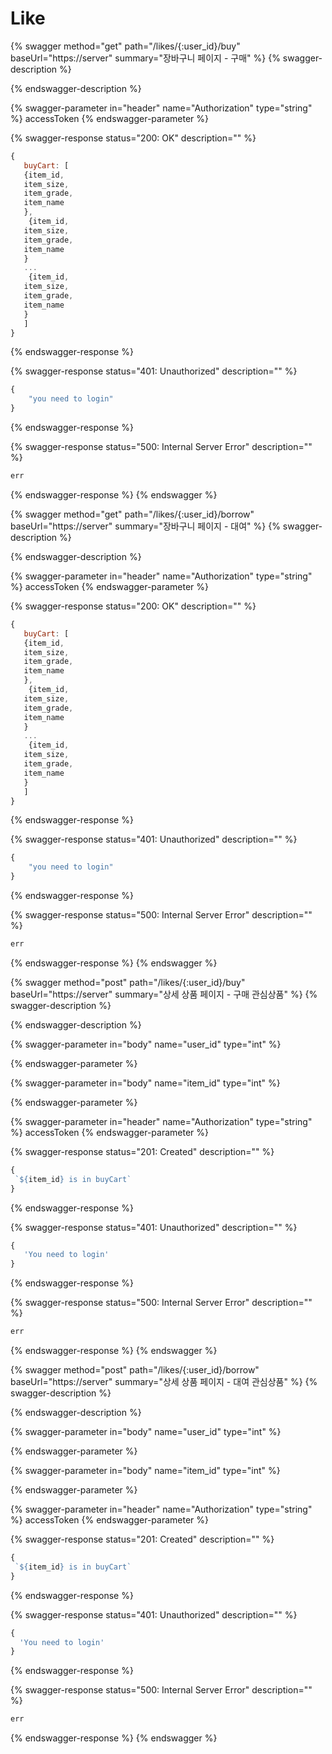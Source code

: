 # Like

{% swagger method="get" path="/likes/{:user_id}/buy" baseUrl="https://server" summary="장바구니 페이지 - 구매" %}
{% swagger-description %}

{% endswagger-description %}

{% swagger-parameter in="header" name="Authorization" type="string" %}
accessToken
{% endswagger-parameter %}

{% swagger-response status="200: OK" description="" %}
```javascript
{
   buyCart: [
   {item_id, 
   item_size, 
   item_grade, 
   item_name
   }, 
    {item_id, 
   item_size, 
   item_grade, 
   item_name
   }
   ...
    {item_id, 
   item_size, 
   item_grade, 
   item_name
   }
   ]
}
```
{% endswagger-response %}

{% swagger-response status="401: Unauthorized" description="" %}
```javascript
{
    "you need to login"
}
```
{% endswagger-response %}

{% swagger-response status="500: Internal Server Error" description="" %}
```javascript
err
```
{% endswagger-response %}
{% endswagger %}

{% swagger method="get" path="/likes/{:user_id}/borrow" baseUrl="https://server" summary="장바구니 페이지 - 대여" %}
{% swagger-description %}

{% endswagger-description %}

{% swagger-parameter in="header" name="Authorization" type="string" %}
accessToken
{% endswagger-parameter %}

{% swagger-response status="200: OK" description="" %}
```javascript
{
   buyCart: [
   {item_id, 
   item_size, 
   item_grade, 
   item_name
   }, 
    {item_id, 
   item_size, 
   item_grade, 
   item_name
   }
   ...
    {item_id, 
   item_size, 
   item_grade, 
   item_name
   }
   ]
}
```
{% endswagger-response %}

{% swagger-response status="401: Unauthorized" description="" %}
```javascript
{
    "you need to login"
}
```
{% endswagger-response %}

{% swagger-response status="500: Internal Server Error" description="" %}
```javascript
err
```
{% endswagger-response %}
{% endswagger %}

{% swagger method="post" path="/likes/{:user_id}/buy" baseUrl="https://server" summary="상세 상품 페이지 - 구매 관심상품" %}
{% swagger-description %}

{% endswagger-description %}

{% swagger-parameter in="body" name="user_id" type="int" %}

{% endswagger-parameter %}

{% swagger-parameter in="body" name="item_id" type="int" %}

{% endswagger-parameter %}

{% swagger-parameter in="header" name="Authorization" type="string" %}
accessToken
{% endswagger-parameter %}

{% swagger-response status="201: Created" description="" %}
```javascript
{
 `${item_id} is in buyCart`
}
```
{% endswagger-response %}

{% swagger-response status="401: Unauthorized" description="" %}
```javascript
{
   'You need to login'
}
```
{% endswagger-response %}

{% swagger-response status="500: Internal Server Error" description="" %}
```javascript
err
```
{% endswagger-response %}
{% endswagger %}

{% swagger method="post" path="/likes/{:user_id}/borrow" baseUrl="https://server" summary="상세 상품 페이지 - 대여 관심상품" %}
{% swagger-description %}

{% endswagger-description %}

{% swagger-parameter in="body" name="user_id" type="int" %}

{% endswagger-parameter %}

{% swagger-parameter in="body" name="item_id" type="int" %}

{% endswagger-parameter %}

{% swagger-parameter in="header" name="Authorization" type="string" %}
accessToken
{% endswagger-parameter %}

{% swagger-response status="201: Created" description="" %}
```javascript
{
 `${item_id} is in buyCart`
}
```
{% endswagger-response %}

{% swagger-response status="401: Unauthorized" description="" %}
```javascript
{
  'You need to login'
}
```
{% endswagger-response %}

{% swagger-response status="500: Internal Server Error" description="" %}
```javascript
err
```
{% endswagger-response %}
{% endswagger %}

